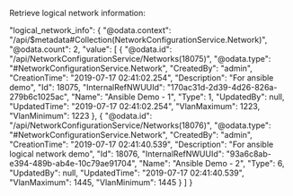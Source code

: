 Retrieve logical network information:


  "logical_network_info": {
    "@odata.context": "/api/$metadata#Collection(NetworkConfigurationService.Network)",
    "@odata.count": 2,
    "value": [
    {
      "@odata.id": "/api/NetworkConfigurationService/Networks(18075)",
      "@odata.type": "#NetworkConfigurationService.Network",
      "CreatedBy": "admin",
      "CreationTime": "2019-07-17 02:41:02.254",
      "Description": "For ansible demo",
      "Id": 18075,
      "InternalRefNWUUId": "170ac31d-2d39-4d26-826a-279b6c1025ac",
      "Name": "Ansible Demo - 1",
      "Type": 1,
      "UpdatedBy": null,
      "UpdatedTime": "2019-07-17 02:41:02.254",
      "VlanMaximum": 1223,
      "VlanMinimum": 1223
    },
    {
      "@odata.id": "/api/NetworkConfigurationService/Networks(18076)",
      "@odata.type": "#NetworkConfigurationService.Network",
      "CreatedBy": "admin",
      "CreationTime": "2019-07-17 02:41:40.539",
      "Description": "For ansible logical network demo",
      "Id": 18076,
      "InternalRefNWUUId": "93a6c8ab-e394-489b-ab4e-10c79ae91704",
      "Name": "Ansible Demo - 2",
      "Type": 6,
      "UpdatedBy": null,
      "UpdatedTime": "2019-07-17 02:41:40.539",
      "VlanMaximum": 1445,
      "VlanMinimum": 1445
    }
    ]
  }
